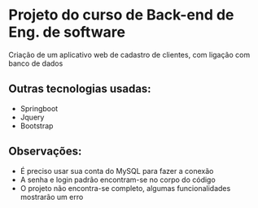 # Projeto do curso de Back-end de Eng. de software
Criação de um aplicativo web de cadastro de clientes, com ligação com banco de dados

## Outras tecnologias usadas:
- Springboot
- Jquery
- Bootstrap

## Observações:
- É preciso usar sua conta do MySQL para fazer a conexão
- A senha e login padrão encontram-se no corpo do código
- O projeto não encontra-se completo, algumas funcionalidades mostrarão um erro
